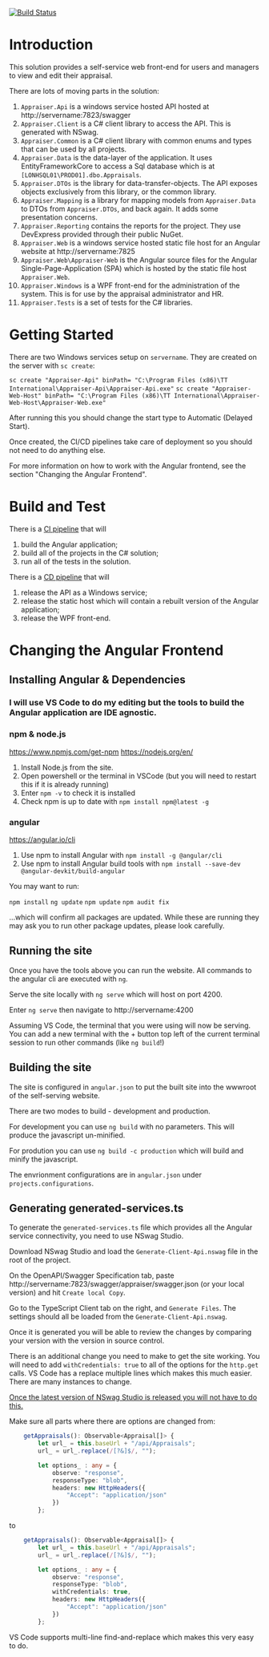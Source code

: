[![Build Status](http://lonhgit01:8080/tfs/Main/Appraiser/_apis/build/status/Appraiser-CI)](http://lonhgit01:8080/tfs/Main/Appraiser/_build/latest?definitionId=11)

# Introduction 

This solution provides a self-service web front-end for users and managers to view and edit their appraisal.

There are lots of moving parts in the solution:

1. `Appraiser.Api` is a windows service hosted API hosted at http://servername:7823/swagger
1. `Appraiser.Client` is a C# client library to access the API. This is generated with NSwag.
1. `Appraiser.Common` is a C# client library with common enums and types that can be used by all projects.
1. `Appraiser.Data` is the data-layer of the application. It uses EntityFrameworkCore to access a Sql database which is at `[LONHSQL01\PROD01].dbo.Appraisals`.
1. `Appraiser.DTOs` is the library for data-transfer-objects. The API exposes objects exclusively from this library, or the common library.
1. `Appraiser.Mapping` is a library for mapping models from `Appraiser.Data` to DTOs from `Appraiser.DTOs`, and back again. It adds some presentation concerns.
1. `Appraiser.Reporting` contains the reports for the project. They use DevExpress provided through their public NuGet. 
1. `Appraiser.Web` is a windows service hosted static file host for an Angular website at http://servername:7825
1. `Appraiser.Web\Appraiser-Web` is the Angular source files for the Angular Single-Page-Application (SPA) which is hosted by the static file host `Appraiser.Web`.
1. `Appraiser.Windows` is a WPF front-end for the administration of the system. This is for use by the appraisal administrator and HR.
1. `Appraiser.Tests` is a set of tests for the C# libraries.

# Getting Started

There are two Windows services setup on `servername`. They are created on the server with `sc create`:

`sc create "Appraiser-Api" binPath= "C:\Program Files (x86)\TT International\Appraiser-Api\Appraiser-Api.exe"`
`sc create "Appraiser-Web-Host" binPath= "C:\Program Files (x86)\TT International\Appraiser-Web-Host\Appraiser-Web.exe"`

After running this you should change the start type to Automatic (Delayed Start).

Once created, the CI/CD pipelines take care of deployment so you should not need to do anything else.

For more information on how to work with the Angular frontend, see the section "Changing the Angular Frontend".

# Build and Test

There is a [CI pipeline](http://lonhgit01:8080/tfs/Main/Appraiser/_build?definitionId=11) that will 

1. build the Angular application;
1. build all of the projects in the C# solution;
1. run all of the tests in the solution.

There is a [CD pipeline](http://lonhgit01:8080/tfs/Main/Appraiser/_release?view=mine&definitionId=1) that will

1. release the API as a Windows service;
1. release the static host which will contain a rebuilt version of the Angular application;
1. release the WPF front-end.

# Changing the Angular Frontend

## Installing Angular & Dependencies

### I will use VS Code to do my editing but the tools to build the Angular application are IDE agnostic.

### npm & node.js

https://www.npmjs.com/get-npm
https://nodejs.org/en/

1. Install Node.js from the site.
1. Open powershell or the terminal in VSCode (but you will need to restart this if it is already running)
1. Enter `npm -v` to check it is installed
1. Check npm is up to date with `npm install npm@latest -g`

### angular

https://angular.io/cli

1. Use npm to install Angular with `npm install -g @angular/cli`
2. Use npm to install Angular build tools with `npm install --save-dev @angular-devkit/build-angular`

You may want to run:

`npm install`
`ng update`
`npm update`
`npm audit fix`

...which will confirm all packages are updated. While these are running they may ask you to run other package updates, please look carefully.

## Running the site

Once you have the tools above you can run the website. All commands to the angular cli are executed with `ng`.

Serve the site locally with `ng serve` which will host on port 4200. 

Enter `ng serve` then navigate to http://servername:4200

Assuming VS Code, the terminal that you were using will now be serving. You can add a new terminal with the + button top left of the current terminal session to run other commands (like `ng build`!)

## Building the site

The site is configured in `angular.json` to put the built site into the wwwroot of the self-serving website.

There are two modes to build - development and production.

For development you can use `ng build` with no parameters. This will produce the javascript un-minified.

For prodution you can use `ng build -c production` which will build and minify the javascript.

The envrionment configurations are in `angular.json` under `projects.configurations`.

## Generating generated-services.ts

To generate the `generated-services.ts` file which provides all the Angular service connectivity, you need to use NSwag Studio.

Download NSwag Studio and load the `Generate-Client-Api.nswag` file in the root of the project. 

On the OpenAPI/Swagger Specification tab, paste http://servername:7823/swagger/appraiser/swagger.json (or your local version) and hit `Create local Copy`.

Go to the TypeScript Client tab on the right, and `Generate Files`. The settings should all be loaded from the `Generate-Client-Api.nswag`.

Once it is generated you will be able to review the changes by comparing your version with the version in source control. 

There is an additional change you need to make to get the site working. You will need to add `withCredentials: true` to all of the options for the `http.get` calls. VS Code has a replace multiple lines which makes this much easier. There are many instances to change.

[Once the latest version of NSwag Studio is released you will not have to do this.](https://github.com/RicoSuter/NSwag/pull/2538)

Make sure all parts where there are options are changed from:

```ts
    getAppraisals(): Observable<Appraisal[]> {
        let url_ = this.baseUrl + "/api/Appraisals";
        url_ = url_.replace(/[?&]$/, "");

        let options_ : any = {
            observe: "response",
            responseType: "blob",
            headers: new HttpHeaders({
                "Accept": "application/json"
            })
        };
```
to
```ts
    getAppraisals(): Observable<Appraisal[]> {
        let url_ = this.baseUrl + "/api/Appraisals";
        url_ = url_.replace(/[?&]$/, "");

        let options_ : any = {
            observe: "response",
            responseType: "blob",
            withCredentials: true,
            headers: new HttpHeaders({
                "Accept": "application/json"
            })
        };
```
VS Code supports multi-line find-and-replace which makes this very easy to do.
